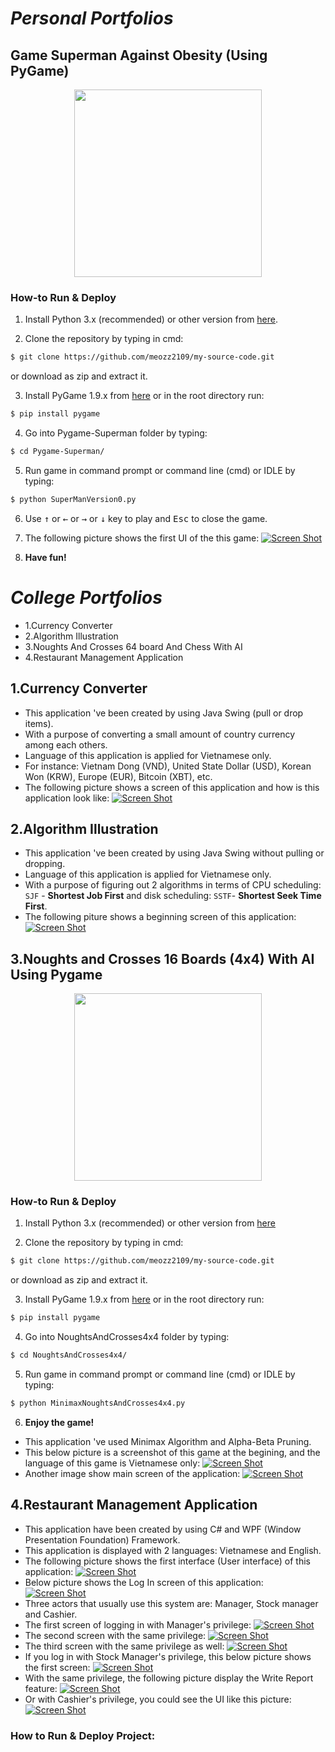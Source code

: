 # *Personal Portfolios*
## Game Superman Against Obesity (Using PyGame)
<p align="center">
  <img height="300" src="https://www.filesilo.co.uk/wp-content/uploads/2014/10/pygame.jpg" >
</p>

### How-to Run & Deploy

1. Install Python 3.x (recommended) or other version from [here](https://www.python.org/downloads/).

2. Clone the repository by typing in cmd:

```bash
$ git clone https://github.com/meozz2109/my-source-code.git
```

or download as zip and extract it.

3. Install PyGame 1.9.x from [here](http://www.pygame.org/download.shtml) or in the root directory run:

```bash
$ pip install pygame
```

4. Go into Pygame-Superman folder by typing:

```bash
$ cd Pygame-Superman/
```

5. Run game in command prompt or command line (cmd) or IDLE by typing:

```bash
$ python SuperManVersion0.py
```

6. Use <kbd>&uarr;</kbd> or <kbd>&larr;</kbd> or <kbd>&rarr;</kbd> or <kbd>&darr;</kbd> key to play and <kbd>Esc</kbd> to close the game.

7. The following picture shows the first UI of the this game:
[![Screen Shot](Images/SuperManAgainstObesityGameScreenShot.png)](https://github.com/meozz2109/my-source-code/)

8. ****Have fun!****


# *College Portfolios*
* 1.Currency Converter
* 2.Algorithm Illustration
* 3.Noughts And Crosses 64 board And Chess With AI
* 4.Restaurant Management Application
## 1.Currency Converter
* This application 've been created by using Java Swing (pull or drop items).
* With a purpose of converting a small amount of country currency among each others.
* Language of this application is applied for Vietnamese only.
* For instance: Vietnam Dong (VND), United State Dollar (USD), Korean Won (KRW), Europe (EUR), Bitcoin (XBT), etc.
* The following picture shows a screen of this application and how is this application look like:
[![Screen Shot](Images/CurrencyConverterScreenShot.png)](https://github.com/meozz2109/my-source-code/) 
## 2.Algorithm Illustration
* This application 've been created by using Java Swing without pulling or dropping.
* Language of this application is applied for Vietnamese only.
* With a purpose of figuring out 2 algorithms in terms of CPU scheduling: ``SJF`` - **Shortest Job First** and disk scheduling: ``SSTF``- **Shortest Seek Time First**.
* The following piture shows a beginning screen of this application:
[![Screen Shot](Images/AlgorithmClarificationScreenShot.png)](https://github.com/meozz2109/my-source-code/)
## 3.Noughts and Crosses 16 Boards (4x4) With AI Using Pygame
<p align="center">
  <img height="300" src="https://www.filesilo.co.uk/wp-content/uploads/2014/10/pygame.jpg" >
</p>

### How-to Run & Deploy

1. Install Python 3.x (recommended) or other version from [here](https://www.python.org/downloads/)

2. Clone the repository by typing in cmd:

```bash
$ git clone https://github.com/meozz2109/my-source-code.git
```

or download as zip and extract it.

3. Install PyGame 1.9.x from [here](http://www.pygame.org/download.shtml) or in the root directory run:

```bash
$ pip install pygame
```

4. Go into NoughtsAndCrosses4x4 folder by typing:

```bash
$ cd NoughtsAndCrosses4x4/
```

5. Run game in command prompt or command line (cmd) or IDLE by typing:

```bash
$ python MinimaxNoughtsAndCrosses4x4.py
```

6. ****Enjoy the game!****


* This application 've used Minimax Algorithm and Alpha-Beta Pruning.
* This below picture is a screenshot of this game at the begining, and the language of this game is Vietnamese only:
[![Screen Shot](Images/NoughtsAndCrosses4x4ScreenShot.png)](https://github.com/meozz2109/my-source-code/)
* Another image show main screen of the application: 
[![Screen Shot](Images/NoughtsAndCrosses4x4InGameScreenShot.png)](https://github.com/meozz2109/my-source-code/)

## 4.Restaurant Management Application
* This application have been created by using C# and WPF (Window Presentation Foundation) Framework.
* This application is displayed with 2 languages: Vietnamese and English.
* The following picture shows the first interface (User interface) of this application:
[![Screen Shot](Images/FirstUIRestaurantManagementApplication.png)](https://github.com/meozz2109/my-source-code/)
* Below picture shows the Log In screen of this application:
[![Screen Shot](Images/LogInUIRestaurantManagementApplication.png)](https://github.com/meozz2109/my-source-code/)
* Three actors that usually use this system are: Manager, Stock manager and Cashier.
* The first screen of logging in with Manager's privilege:
[![Screen Shot](Images/ManagerMainUIRestaurantManagementApplication.png)](https://github.com/meozz2109/my-source-code/)
* The second screen with the same privilege:
[![Screen Shot](Images/ManagerMain1UIRestaurantManagementApplication.png)](https://github.com/meozz2109/my-source-code/)
* The third screen with the same privilege as well:
[![Screen Shot](Images/ManagerMain2UIRestaurantManagementApplication.png)](https://github.com/meozz2109/my-source-code/)
* If you log in with Stock Manager's privilege, this below picture shows the first screen:
[![Screen Shot](Images/StockManagerMainUIRestaurantManagementApplication.png)](https://github.com/meozz2109/my-source-code/)
* With the same privilege, the following picture display the Write Report feature:
[![Screen Shot](Images/StockManagerMain1UIRestaurantManagementApplication.png)](https://github.com/meozz2109/my-source-code/)
* Or with Cashier's privilege, you could see the UI like this picture:
[![Screen Shot](Images/CashierMainUIRestaurantManagementApplication.png)](https://github.com/meozz2109/my-source-code/)

### How to Run & Deploy Project:
